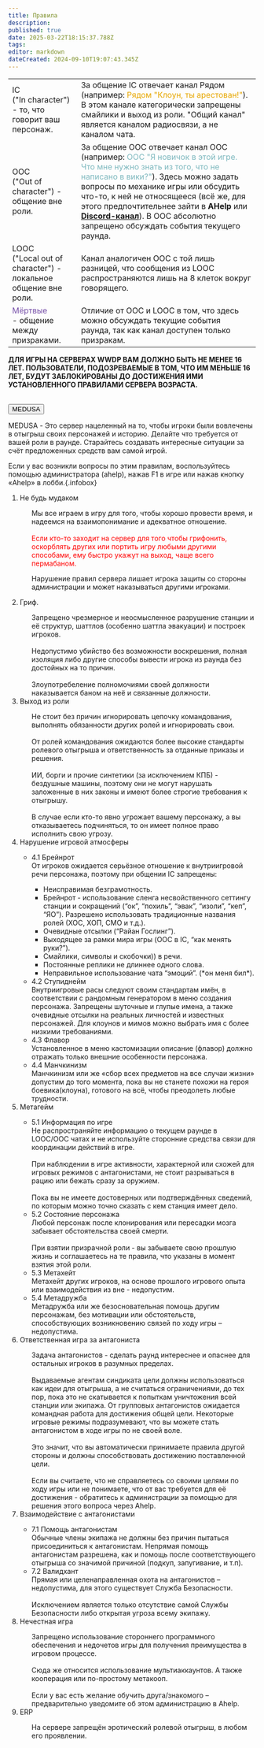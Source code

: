 ```yaml
---
title: Правила
description: 
published: true
date: 2025-03-22T18:15:37.788Z
tags: 
editor: markdown
dateCreated: 2024-09-10T19:07:43.345Z
---
```


<table id="info-table">
  
  <tr>
    <td><span>IC</span><br><span>("In character") - то, что говорит ваш персонаж.</span></td>
    <td>За общение IC отвечает канал Рядом (например: <span style="color:#e7a700">Рядом "Клоун, ты арестован!"</span>). В этом канале категорически запрещены смайлики и выход из роли. "Общий канал" является каналом радиосвязи, а не каналом чата.</td>
  </tr>
  <tr>
    <td><span>OOC</span><br><span>("Out of character") - общение вне роли.</span></td>
    <td>За общение OOC отвечает канал OOC (например: <span style="color:#7db8be">OOC "Я новичок в этой игре. Что мне нужно знать из того, что не написано в вики?"</span>). Здесь можно задать вопросы по механике игры или обсудить что-то, к ней не относящееся (всё же, для этого предпочтительнее зайти в <b>AHelp</b> или <b><a href="https://discord.gg/zcBMKYsUJX">Discord-канал</a></b>). В OOC абсолютно <span class="t-red">запрещено</span> обсуждать события текущего раунда.</td>
  </tr>
  <tr>
    <td><span>LOOC</span><br><span>("Local out of character") - локальное общение вне роли.</span></td>
    <td>Канал аналогичен OOC с той лишь разницей, что сообщения из LOOC распространяются лишь на 8 клеток вокруг говорящего.</td>
  </tr>
  <tr>
    <td><span style="color: #7851A9">Мёртвые</span><br><span>- общение между призраками.</span></td>
    <td>Отличие от OOC и LOOC в том, что здесь можно обсуждать текущие события раунда, так как канал доступен только призракам.</td>
  </tr>
</table>

<div id="rule-table">
  <p id="warn" class="t-red infobox danger-custom"><b>ДЛЯ ИГРЫ НА СЕРВЕРАХ WWDP ВАМ ДОЛЖНО <b>БЫТЬ НЕ МЕНЕЕ 16 ЛЕТ</b>. ПОЛЬЗОВАТЕЛИ, ПОДОЗРЕВАЕМЫЕ В ТОМ, ЧТО ИМ МЕНЬШЕ 16 ЛЕТ, БУДУТ ЗАБЛОКИРОВАНЫ ДО ДОСТИЖЕНИЯ ИМИ УСТАНОВЛЕННОГО ПРАВИЛАМИ СЕРВЕРА ВОЗРАСТА.</b></p>
<br>
	<div id="servers">
    <button id="medusa">MEDUSA</button>
	</div>
  <div id="rule">

<p id="desc-med"><span id="medusa-in-text">MEDUSA</span> - Это сервер нацеленный на то, чтобы игроки были вовлечены в отыгрыш своих персонажей и историю. Делайте что требуется от вашей роли в раунде. Старайтесь создавать интересные ситуации за счёт предложенных средств вам самой игрой.</p>

Если у вас возникли вопросы по этим правилам, воспользуйтесь помощью администратора (ahelp), нажав F1 в игре или нажав кнопку «Ahelp» в лобби.{.infobox}
    
<ol id="rule-list">
<li>Не будь мудаком</li>
  <ul class="ul-in-list">
   Мы все играем в игру для того, чтобы хорошо провести время, и надеемся на взаимопонимание и адекватное отношение.<br><br>
   <span style="color: #ff0000;">Если кто-то заходит на сервер для того чтобы грифонить, оскорблять других или портить игру любыми другими способами, ему быстро укажут на выход, чаще всего пермабаном. </span>

Нарушение правил сервера лишает игрока защиты со стороны администрации и может наказываться другими игроками.

  </ul>

<li>Гриф.</li>
  <ul class="ul-in-list">
Запрещено чрезмерное и неосмысленное разрушение станции и её структур, шаттлов (особенно шаттла эвакуации) и построек игроков.<br><br>
Недопустимо убийство без возможности воскрешения, полная изоляция либо другие способы вывести игрока из раунда без достойных на то причин.<br><br>
Злоупотребеление полномочиями своей должности наказывается баном на неё и связанные должности.
  </ul>

<li>Выход из роли</li>
  <ul class="ul-in-list">
Не стоит без причин игнорировать цепочку командования, выполнять обязанности других ролей и игнорировать свои.<br><br>
От ролей командования ожидаются более высокие стандарты ролевого отыгрыша и ответственность за отданные приказы и решения.<br><br>
ИИ, борги и прочие синтетики (за исключением КПБ) - бездушные машины, поэтому они не могут нарушать заложенные в них законы и имеют более строгие требования к отыгрышу.<br><br>
В случае если кто-то явно угрожает вашему персонажу, а вы отказываетесь подчиняться, то он имеет полное право исполнить свою угрозу.
  </ul>

<li>Нарушение игровой атмосферы</li>
  <ul class="ul-in-list">
   <li>4.1 Брейнрот</li>
От игроков ожидается серьёзное отношение к внутриигровой речи персонажа, поэтому при общении IC запрещены:
<ul>
  <li>Неисправимая безграмотность.</li>
  <li>Брейнрот - использование сленга несвойственного сеттингу станции и сокращений (“ок”, “похиль”, “эвак”, “изоли”, “кеп”, “ЯО”). Разрешено использовать традиционные названия ролей (ХОС, ХОП, СМО и т.д.).</li>
  <li>Очевидные отсылки (“Райан Гослинг”).</li>
  <li>Выходящее за рамки мира игры (OOC в IC, “как менять руки?”).</li>
  <li>Смайлики, символы и скобочки)) в речи.</li>
  <li>Постоянные реплики не длиннее одного слова.</li>
  <li>Неправильное использование чата “эмоций”. (*он меня бил*).</li>
</ul>

   <li>4.2 Ступиднейм</li>
Внутриигровые расы следуют своим стандартам имён, в соответствии с рандомным генератором в меню создания персонажа. Запрещены шуточные и глупые имена, а также очевидные отсылки на реальных личностей и известных персонажей. Для клоунов и мимов можно выбрать имя с более низкими требованиями.

   <li>4.3 Флавор</li>
Установленное в меню кастомизации описание (флавор) должно отражать только внешние особенности персонажа.

   <li>4.4 Манчкинизм</li>
Манчкинизм или же «сбор всех предметов на все случаи жизни» допустим до того момента, пока вы не станете похожи на героя боевика(клоуна), готового на всё, чтобы преодолеть любые трудности.

  </ul>
<li>Метагейм</li>
  <ul class="ul-in-list">
   <li>5.1 Информация по игре</li>
   <span class="t-red">Не распространяйте информацию о текущем раунде в LOOC/OOC чатах и не используйте сторонние средства связи для координации действий в игре</span>.<br><br>
   При наблюдении в игре активности, характерной или схожей для игровых режимов с антагонистами, не стоит разрываться в рацию или бежать сразу за оружием.<br><br>
   Пока вы не имеете <span class="t-red">достоверных</span> или <span class="t-red">подтверждённых сведений</span>, по которым можно точно сказать с кем станция имеет дело.
   
   <li>5.2 Состояние персонажа</li>
   Любой персонаж после клонирования или пересадки мозга <span class="t-red">забывает</span> обстоятельства своей смерти. <br><br>
   При взятии призрачной роли - вы забываете свою прошлую жизнь и соглашаетесь на те правила, что указаны в момент взятия этой роли.
   
   <li>5.3 Метахейт</li>
   Метахейт других игроков, на основе прошлого игрового опыта или взаимодействия из вне - <span class="t-red">недопустим</span>.
   
   <li>5.4 Метадружба</li>
   Метадружба или же безосновательная помощь другим персонажам, без мотивации или обстоятельств, способствующих возникновению связей по ходу игры – <span class="t-red">недопустима</span>.
   
  </ul>
<li>Ответственная игра за антагониста</li>
  <ul class="ul-in-list">
  Задача антагонистов - сделать раунд интереснее и опаснее для остальных игроков в разумных пределах.<br><br>
  Выдаваемые агентам синдиката цели должны использоваться как идеи для отыгрыша, а не считаться ограничениями, до тех пор, пока это не скатывается к <span class="t-red">попыткам уничтожения всей станции или экипажа</span>.
   От групповых антагонистов ожидается командная работа для достижения общей цели.
  Некоторые игровые режимы подразумевают, что вы можете стать антагонистом в ходе игры по не своей воле.<br><br>
  Это значит, что вы <span class="t-red">автоматически принимаете правила другой стороны</span> и должны способствовать достижению поставленной цели.<br><br>
    Если вы считаете, что не справляетесь со своими целями по ходу игры или не понимаете, что от вас требуется для её достижения - обратитесь к администрации за помощью для решения этого вопроса через Ahelp.
  </ul>
<li>Взаимодействие с антагонистами</li>
  <ul class="ul-in-list">
   <li>7.1 Помощь антагонистам</li>
  Обычные члены экипажа не должны без причин пытаться присоединиться к антагонистам. Непрямая помощь антагонистам разрешена, как и помощь после соответствующего отыгрыша со значимой причиной (подкуп, запугивание, и т.п).
   
   <li>7.2 Валидхант</li>
   Прямая или целенаправленная охота на антагонистов – <span class="t-red">недопустима</span>, для этого существует Служба Безопасности.<br><br>
   <span class="t-green">Исключением является только отсутствие самой Службы Безопасности либо открытая угроза всему экипажу.</span>
   
  </ul>
<li>Нечестная игра</li>
  <ul class="ul-in-list">
  <span class="t-red">Запрещено использование стороннего программного обеспечения и недочетов игры для получения преимущества в игровом процессе.</span><br><br>
  Сюда же относится использование мультиаккаунтов. А также кооперация или по-простому метакооп.<br><br>
    <span class="t-green">Если у вас есть желание обучить друга/знакомого – предварительно уведомите об этом администрацию в Ahelp.</span>
  </ul>
<li>ERP</li>
  <ul class="ul-in-list">
  <span class="t-red">На сервере запрещён эротический ролевой отыгрыш, в любом его проявлении.</span>
  </ul>
</ol>
  </div>
</div>